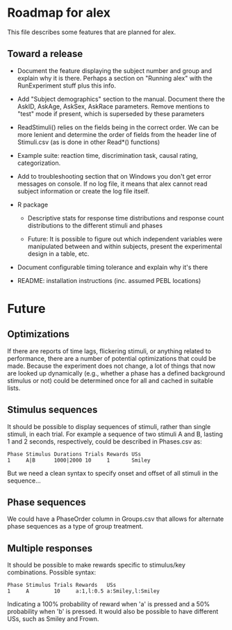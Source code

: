 Roadmap for alex
================

This file describes some features that are planned for alex.

Toward a release
----------------

- Document the feature displaying the subject number and group and
  explain why it is there. Perhaps a section on "Running alex" with
  the RunExperiment stuff plus this info.

- Add "Subject demographics" section to the manual. Document there the
  AskID, AskAge, AskSex, AskRace parameters. Remove mentions to "test"
  mode if present, which is superseded by these parameters

- ReadStimuli() relies on the fields being in the correct order. We
  can be more lenient and determine the order of fields from the
  header line of Stimuli.csv (as is done in other Read*() functions)

- Example suite: reaction time, discrimination task, causal rating,
  categorization.

- Add to troubleshooting section that on Windows you don't get error
  messages on console. If no log file, it means that alex cannot read
  subject information or create the log file itself.

- R package

  - Descriptive stats for response time distributions and response
    count distributions to the different stimuli and phases

  - Future: It is possible to figure out which independent variables
    were manipulated between and within subjects, present the
    experimental design in a table, etc.

- Document configurable timing tolerance and explain why it's there

- README: installation instructions (inc. assumed PEBL locations)


Future
======

Optimizations
-------------

If there are reports of time lags, flickering stimuli, or anything
related to performance, there are a number of potential optimizations
that could be made. Because the experiment does not change, a lot of
things that now are looked up dynamically (e.g., whether a phase has a
defined background stimulus or not) could be determined once for all
and cached in suitable lists.


Stimulus sequences
------------------

It should be possible to display sequences of stimuli, rather than
single stimuli, in each trial. For example a sequence of two stimuli A
and B, lasting 1 and 2 seconds, respectively, could be described in
Phases.csv as:

    Phase Stimulus Durations Trials Rewards USs
    1     A|B      1000|2000 10     1       Smiley

But we need a clean syntax to specify onset and offset of all stimuli
in the sequence...


Phase sequences
---------------

We could have a PhaseOrder column in Groups.csv that allows for
alternate phase sequences as a type of group treatment.


Multiple responses
------------------

It should be possible to make rewards specific to stimulus/key
combinations. Possible syntax:

    Phase Stimulus Trials Rewards   USs
    1     A        10     a:1,l:0.5 a:Smiley,l:Smiley

Indicating a 100% probability of reward when 'a' is pressed and a 50%
probability when 'b' is pressed. It would also be possible to have
different USs, such as Smiley and Frown.
